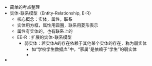 - 简单的考点整理
- 实体-联系模型（Entity-Relationship, E-R）
	- 核心概念：实体，属性，联系
	- 实体用方框，属性用圆圈，联系用菱形表示
	- 属性有实体的，也有联系上的
	- EE-R：扩展的实体-联系模型
		- 弱实体：若实体A的存在依赖于其他某个实体的存在，称为弱实体
			- 如“学校学生数据库”中，“家属”是依赖于“学生”的弱实体
			-
-
